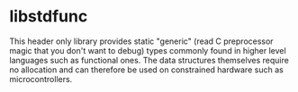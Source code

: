 # libstdfunc

This header only library provides static "generic" (read C preprocessor magic that you
don't want to debug) types commonly found in higher level languages such as functional
ones. The data structures themselves require no allocation and can therefore be used
on constrained hardware such as microcontrollers.
